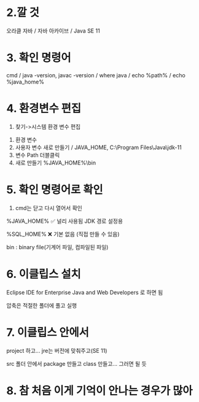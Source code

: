 # 2.깔 것
오라클 자바 / 자바 아카이브 / Java SE 11

# 3. 확인 명령어
cmd / java -version, javac -version / where java / echo %path% / echo %java_home%

# 4. 환경변수 편집
1. 찾기->시스템 환경 변수 편집 
1) 환경 변수
2) 사용자 변수 새로 만들기 / JAVA_HOME, C:\Program Files\Java\jdk-11 
3) 변수 Path 더블클릭
4) 새로 만들기 %JAVA_HOME%\bin

# 5. 확인 명령어로 확인
1) cmd는 닫고 다시 열어서 확인

%JAVA_HOME%	✅ 널리 사용됨	JDK 경로 설정용

%SQL_HOME%	❌ 기본 없음 (직접 만들 수 있음)

bin : binary file(기계어 파일, 컴파일된 파일)


# 6. 이클립스 설치

Eclipse IDE for Enterprise Java and Web Developers 로 하면 됨

압축은 적절한 폴더에 풀고 실행

# 7. 이클립스 안에서

project 하고... jre는 버전에 맞춰주고(SE 11)

src 폴더 안에서 package 만들고 class 만들고... 그러면 될 듯

# 8. 참 처음 이게 기억이 안나는 경우가 많아
